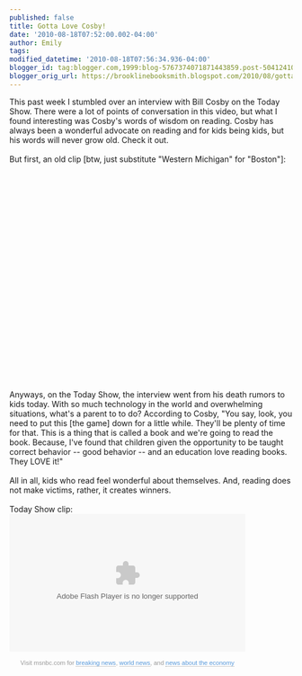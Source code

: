 ```yaml
---
published: false
title: Gotta Love Cosby!
date: '2010-08-18T07:52:00.002-04:00'
author: Emily
tags: 
modified_datetime: '2010-08-18T07:56:34.936-04:00'
blogger_id: tag:blogger.com,1999:blog-5767374071871443859.post-5041241009416984869
blogger_orig_url: https://brooklinebooksmith.blogspot.com/2010/08/gotta-love-cosby.html
---
```


This past week I stumbled over an interview with Bill Cosby on the Today Show.  There were a lot of points of conversation in this video, but what I found interesting was Cosby's words of wisdom on reading.  Cosby has always been a wonderful advocate on reading and for kids being kids, but his words will never grow old.  Check it out.<br /><br />But first, an old clip [btw, just substitute "Western Michigan" for "Boston"]:<br /><object width="480" height="385"><param name="movie" value="https://www.youtube.com/v/h6BAVGa9JEE?fs=1&amp;hl=en_US"></param><param name="allowFullScreen" value="true"></param><param name="allowscriptaccess" value="always"></param><embed src="https://www.youtube.com/v/h6BAVGa9JEE?fs=1&amp;hl=en_US" type="application/x-shockwave-flash" allowscriptaccess="always" allowfullscreen="true" width="480" height="385"></embed></object><br /><br />Anyways, on the Today Show, the interview went from his death rumors to kids today.  With so much technology in the world and overwhelming situations, what's a parent to to do?  According to Cosby, "You say, look, you need to put this [the game] down for a little while.  They'll be plenty of time for that.  This is a thing that is called a book and we're going to read the book.  Because, I've found that children given the opportunity to be taught correct behavior -- good behavior -- and an education love reading books.  They LOVE it!"<br /><br />All in all, kids who read feel wonderful about themselves.  And, reading does not make victims, rather, it creates winners.<br /><br />Today Show clip:<br /><object width="420" height="245" id="msnbc7291ce" classid="clsid:D27CDB6E-AE6D-11cf-96B8-444553540000" codebase="https://download.macromedia.com/pub/shockwave/cabs/flash/swflash.cab#version=10,0,0,0"><param name="movie" value="https://www.msnbc.msn.com/id/32545640" /><param name="FlashVars" value="launch=38674018&amp;width=420&amp;height=245"><param name="allowScriptAccess" value="always" /><param name="allowFullScreen" value="true" /><param name="wmode" value="opaque" /><embed name="msnbc7291ce" src="https://www.msnbc.msn.com/id/32545640" width="420" height="245" FlashVars="launch=38674018&amp;width=420&amp;height=245" allowscriptaccess="always" allowFullScreen="true" wmode="opaque" type="application/x-shockwave-flash" pluginspage="https://www.adobe.com/shockwave/download/download.cgi?P1_Prod_Version=ShockwaveFlash"></embed></object><p style="font-size:11px; font-family:Arial, Helvetica, sans-serif; color: #999; margin-top: 5px; background: transparent; text-align: center; width: 420px;">Visit msnbc.com for <a style="text-decoration:none !important; border-bottom: 1px dotted #999 !important; font-weight:normal !important; height: 13px; color:#5799DB !important;" href="https://www.msnbc.msn.com">breaking news</a>, <a href="https://www.msnbc.msn.com/id/3032507" style="text-decoration:none !important; border-bottom: 1px dotted #999 !important; font-weight:normal !important; height: 13px; color:#5799DB !important;">world news</a>, and <a href="https://www.msnbc.msn.com/id/3032072" style="text-decoration:none !important; border-bottom: 1px dotted #999 !important; font-weight:normal !important; height: 13px; color:#5799DB !important;">news about the economy</a></p>